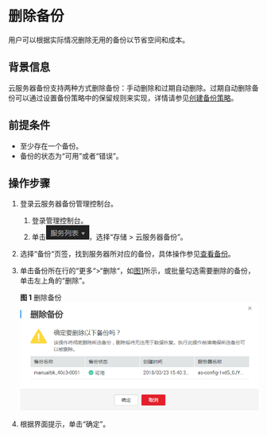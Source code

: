 # 删除备份<a name="ZH-CN_TOPIC_0056584600"></a>

用户可以根据实际情况删除无用的备份以节省空间和成本。

## 背景信息<a name="section55061267104634"></a>

云服务器备份支持两种方式删除备份：手动删除和过期自动删除。过期自动删除备份可以通过设置备份策略中的保留规则来实现，详情请参见[创建备份策略](创建备份策略.md)。

## 前提条件<a name="section17298602104539"></a>

-   至少存在一个备份。
-   备份的状态为“可用”或者“错误”。

## 操作步骤<a name="section20267152222857"></a>

1.  登录云服务器备份管理控制台。
    1.  登录管理控制台。
    2.  单击![](figures/icon-list.png)，选择“存储 \> 云服务器备份”。

2.  选择“备份“页签，找到服务器所对应的备份，具体操作参见[查看备份](查看备份.md)。
3.  单击备份所在行的“更多“\>“删除“，如[图1](#fig1625973075718)所示，或批量勾选需要删除的备份，单击左上角的“删除”。

    **图 1**  删除备份<a name="fig1625973075718"></a>  
    ![](figures/删除备份.png "删除备份")

4.  根据界面提示，单击“确定”。

